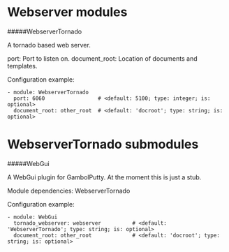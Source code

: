 Webserver modules
==========

#####WebserverTornado

A tornado based web server.

port: Port to listen on.
document_root: Location of documents and templates.

Configuration example:

    - module: WebserverTornado
      port: 6060                 # <default: 5100; type: integer; is: optional>
      document_root: other_root  # <default: 'docroot'; type: string; is: optional>

WebserverTornado submodules
==========
#####WebGui

A WebGui plugin for GambolPutty. At the moment this is just a stub.

Module dependencies:    WebserverTornado

Configuration example:

    - module: WebGui
      tornado_webserver: webserver          # <default: 'WebserverTornado'; type: string; is: optional>
      document_root: other_root             # <default: 'docroot'; type: string; is: optional>